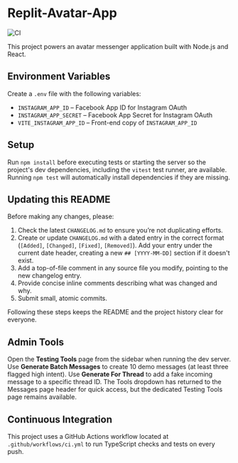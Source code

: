 # Replit-Avatar-App

![CI](https://github.com/owner/repo/actions/workflows/ci.yml/badge.svg)

This project powers an avatar messenger application built with Node.js and React.

## Environment Variables

Create a `.env` file with the following variables:

- `INSTAGRAM_APP_ID` – Facebook App ID for Instagram OAuth
- `INSTAGRAM_APP_SECRET` – Facebook App Secret for Instagram OAuth
- `VITE_INSTAGRAM_APP_ID` – Front-end copy of `INSTAGRAM_APP_ID`

## Setup

Run `npm install` before executing tests or starting the server so the
project's dev dependencies, including the `vitest` test runner, are available.
Running `npm test` will automatically install dependencies if they are missing.

## Updating this README

Before making any changes, please:

1. Check the latest `CHANGELOG.md` to ensure you’re not duplicating efforts.
2. Create or update `CHANGELOG.md` with a dated entry in the correct format (`[Added]`, `[Changed]`, `[Fixed]`, `[Removed]`). Add your entry under the current date header, creating a new `## [YYYY-MM-DD]` section if it doesn't exist.
3. Add a top-of-file comment in any source file you modify, pointing to the new changelog entry.
4. Provide concise inline comments describing what was changed and why.
5. Submit small, atomic commits.

Following these steps keeps the README and the project history clear for everyone.

## Admin Tools

Open the **Testing Tools** page from the sidebar when running the dev server.
Use **Generate Batch Messages** to create 10 demo messages (at least three flagged high intent).
Use **Generate For Thread** to add a fake incoming message to a specific thread ID.
The Tools dropdown has returned to the Messages page header for quick access, but the dedicated Testing Tools page remains available.

## Continuous Integration

This project uses a GitHub Actions workflow located at `.github/workflows/ci.yml` to
run TypeScript checks and tests on every push.
